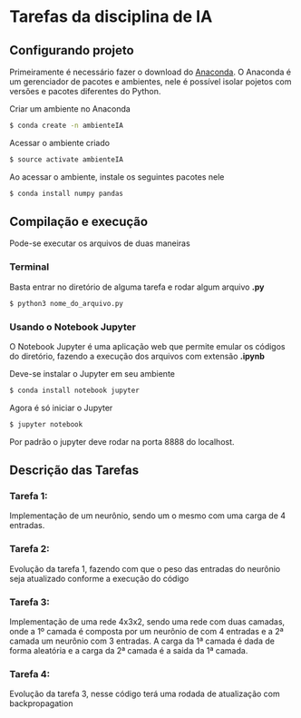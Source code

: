 # Tarefas da disciplina de IA

## Configurando projeto
Primeiramente é necessário fazer o download do [Anaconda](https://www.anaconda.com/download/#linux). O Anaconda é um gerenciador de pacotes e ambientes, nele é possível isolar pojetos com versões e pacotes diferentes do Python.

Criar um ambiente no Anaconda
```sh
$ conda create -n ambienteIA
```

Acessar o ambiente criado
```sh
$ source activate ambienteIA
```

Ao acessar o ambiente, instale os seguintes pacotes nele
```sh
$ conda install numpy pandas
```

## Compilação e execução
Pode-se executar os arquivos de duas maneiras

### Terminal
Basta entrar no diretório de alguma tarefa e rodar algum arquivo **.py**
```sh
$ python3 nome_do_arquivo.py
```

### Usando o Notebook Jupyter
O Notebook Jupyter é uma aplicação web que permite emular os códigos do diretório, fazendo a execução dos arquivos com extensão **.ipynb**

Deve-se instalar o Jupyter em seu ambiente
```sh
$ conda install notebook jupyter
```

Agora é só iniciar o Jupyter
```sh
$ jupyter notebook
```

Por padrão o jupyter deve rodar na porta 8888 do localhost.

## Descrição das Tarefas

### Tarefa 1:
Implementação de um neurônio, sendo um o mesmo com uma carga de 4 entradas.

### Tarefa 2:
Evolução da tarefa 1, fazendo com que o peso das entradas do neurônio seja atualizado conforme a execução do código

### Tarefa 3:
Implementação de uma rede 4x3x2, sendo uma rede com duas camadas, onde a 1º camada é composta por um neurônio de com 4 entradas e a 2ª camada um neurônio com 3 entradas. A carga da 1ª camada é dada de forma aleatória e a carga da 2ª camada é a saida da 1ª camada.

### Tarefa 4:
Evolução da tarefa 3, nesse código terá uma rodada de atualização com backpropagation
